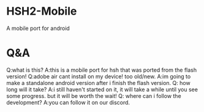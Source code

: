 # HSH2-Mobile
A mobile port for android
# Q&A
Q:what is this?
A:this is a mobile port for hsh that was ported from the flash version!
Q:adobe air cant install on my device! too old/new.
A:im going to make a standalone android version after i finish the flash version.
Q: how long will it take?
A:i still haven't started on it, it will take a while until you see some progress. but it will be worth the wait!
Q: where can i follow the development?
A:you can follow it on our discord.
